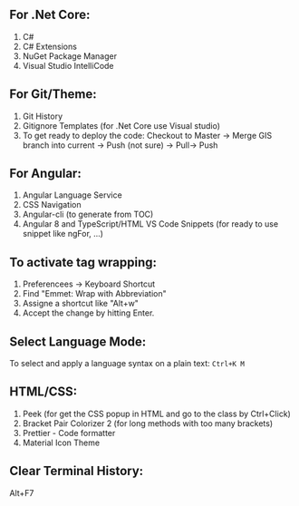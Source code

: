 ## For .Net Core:
  1. C#
  2. C# Extensions
  3. NuGet Package Manager
  4. Visual Studio IntelliCode
  
## For Git/Theme:
  1. Git History
  2. Gitignore Templates (for .Net Core use Visual studio)
  3. To get ready to deploy the code: Checkout to Master -> Merge GIS branch into current -> Push (not sure) -> Pull-> Push 
  
## For Angular:
  1. Angular Language Service
  2. CSS Navigation
  3. Angular-cli (to generate from TOC)
  4. Angular 8 and TypeScript/HTML VS Code Snippets (for ready to use snippet like ngFor, ...)

## To activate tag wrapping:
  1. Preferencees -> Keyboard Shortcut
  2. Find "Emmet: Wrap with Abbreviation"
  3. Assigne a shortcut like "Alt+w"
  4. Accept the change by hitting Enter.

##  Select Language Mode:
To select and apply a language syntax on a plain text:
`Ctrl+K M`

## HTML/CSS:
  1. Peek (for get the CSS popup in HTML and go to the class by Ctrl+Click)
  2. Bracket Pair Colorizer 2 (for long methods with too many brackets)
  3. Prettier - Code formatter
  4. Material Icon Theme

## Clear Terminal History:
Alt+F7
